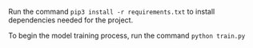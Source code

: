 Run the command ```pip3 install -r requirements.txt``` to install dependencies needed for the project.

To begin the model training process, run the command ```python train.py```
